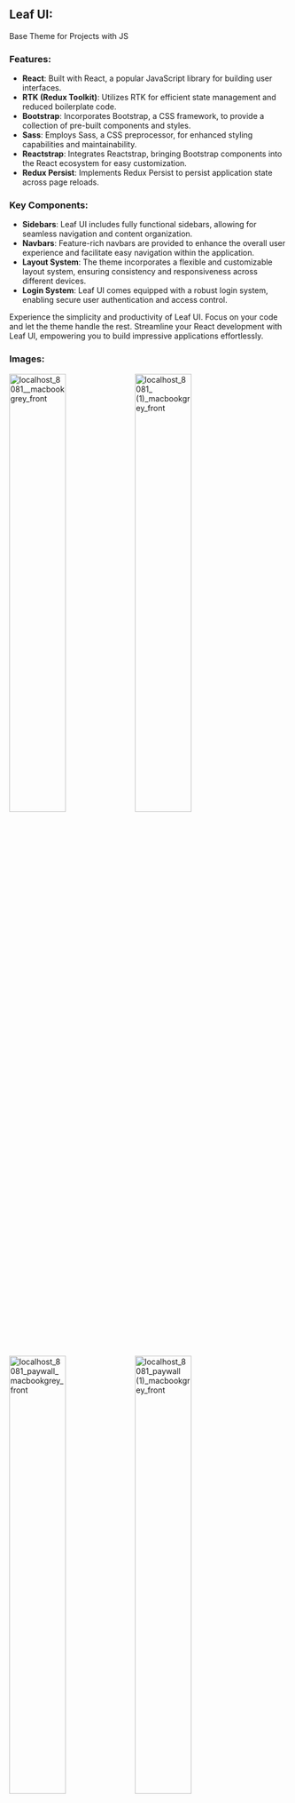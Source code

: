 ## Leaf UI:
Base Theme for Projects with JS

### Features:

- **React**: Built with React, a popular JavaScript library for building user interfaces.
- **RTK (Redux Toolkit)**: Utilizes RTK for efficient state management and reduced boilerplate code.
- **Bootstrap**: Incorporates Bootstrap, a CSS framework, to provide a collection of pre-built components and styles.
- **Sass**: Employs Sass, a CSS preprocessor, for enhanced styling capabilities and maintainability.
- **Reactstrap**: Integrates Reactstrap, bringing Bootstrap components into the React ecosystem for easy customization.
- **Redux Persist**: Implements Redux Persist to persist application state across page reloads.

### Key Components:

- **Sidebars**: Leaf UI includes fully functional sidebars, allowing for seamless navigation and content organization.
- **Navbars**: Feature-rich navbars are provided to enhance the overall user experience and facilitate easy navigation within the application.
- **Layout System**: The theme incorporates a flexible and customizable layout system, ensuring consistency and responsiveness across different devices.
- **Login System**: Leaf UI comes equipped with a robust login system, enabling secure user authentication and access control.

Experience the simplicity and productivity of Leaf UI. Focus on your code and let the theme handle the rest. Streamline your React development with Leaf UI, empowering you to build impressive applications effortlessly.

### Images:

<img src="https://github.com/UnderdogLabsCompany/P1_Back/assets/65919238/ca8c8dbf-d135-4fc6-ba3e-8f5cd1a51bab" alt="localhost_8081__macbookgrey_front" width="45%"><img src="https://github.com/UnderdogLabsCompany/P1_Back/assets/65919238/7bc8e98b-ce05-4783-a684-38e7c943308e" alt="localhost_8081_ (1)_macbookgrey_front" width="45%">

<img src="https://github.com/UnderdogLabsCompany/P1_Back/assets/65919238/53106167-47b7-4ba7-a3e3-f22d88e62a12" alt="localhost_8081_paywall_macbookgrey_front" width="45%"><img src="https://github.com/UnderdogLabsCompany/P1_Back/assets/65919238/f6675a59-f922-4e0c-b3f3-30113a76de18" alt="localhost_8081_paywall (1)_macbookgrey_front" width="45%">

<img src="https://github.com/UnderdogLabsCompany/P1_Back/assets/65919238/94199d4b-2861-4bf6-8769-dd4b100e0a08" alt="localhost_8081__macbookgrey_front" width="30%">

